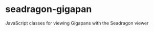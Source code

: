 seadragon-gigapan
=================

JavaScript classes for viewing Gigapans with the Seadragon viewer
